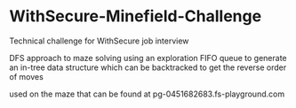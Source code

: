 # WithSecure-Minefield-Challenge
Technical challenge for WithSecure job interview

DFS approach to maze solving using an exploration FIFO queue to generate an in-tree data structure which can be backtracked to get the reverse order of moves

used on the maze that can be found at pg-0451682683.fs-playground.com
